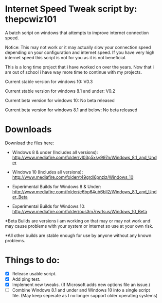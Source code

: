 # Internet Speed Tweak script by: thepcwiz101

A batch script on windows that attempts to improve internet connection speed.

Notice: This may not work or it may actually slow your connection speed depending on your configuration and internet speed. If you have 
very high internet speed this script is not for you as it is not beneficial.

This is a long time project that i have worked on over the years. Now that i am out of school i have way more time to continue with my projects.

Current stable version for windows 10: V0.3

Current stable version for windows 8.1 and under: V0.2

Current beta version for windows 10: No beta released

Current beta version for windows 8.1 and below: No beta released

# Downloads

Download the files here:
- Windows 8 & under (Includes all versions): 
http://www.mediafire.com/folder/vl03p5xsy997n/Windows_8.1_and_Under

- Windows 10 (Includes all versions): 
http://www.mediafire.com/folder/t49grdl6pnziz/Windows_10

- Experimental Builds for Windows 8 & Under: 
http://www.mediafire.com/folder/e6bp64ub6bll2/Windows_8.1_and_Under_Beta

- Experimental Builds for Windows 10: 
http://www.mediafire.com/folder/ous3m7rwrlsus/Windows_10_Beta

*Beta Builds are versions i am working on that may or may not work and may cause problems with your system or internet so use at your own risk.

*All other builds are stable enough for use by anyone without any known problems.

# Things to do:
- [x] Release usable script.
- [x] Add ping test.
- [x] Implement new tweaks. (If Microsoft adds new options file an issue.)
- [ ] Combine Windows 8.1 and under and Windows 10 into a single script file. (May keep seperate as I no longer support older operating systems)
